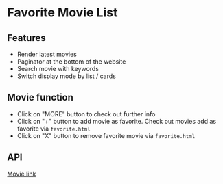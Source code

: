# Favorite Movie List
## Features
+ Render latest movies
+ Paginator at the bottom of the website 
+ Search movie with keywords
+ Switch display mode by list / cards

## Movie function 
+ Click on "MORE" button to check out further info
+ Click on "+" button to add movie as favorite. Check out movies add as favorite via `favorite.html`
+ Click on "X" button to remove favorite movie via `favorite.html`
## API
[Movie link](https://movie-list.alphacamp.io/api/v1/movies/)